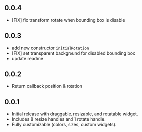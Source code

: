 ## 0.0.4

* [FIX] fix transform rotate when bounding box is disable

## 0.0.3

* add new constructor `initialRotation`
* [FIX] set transparent background for disabled bounding box
* update readme

## 0.0.2

* Return callback position & rotation

## 0.0.1

* Initial release with draggable, resizable, and rotatable widget.
* Includes 8 resize handles and 1 rotate handle.
* Fully customizable (colors, sizes, custom widgets).
